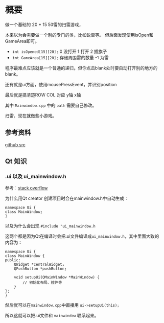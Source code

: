 # 概要
做一个基础的 20 * 15 50雷的扫雷游戏，

本来以为会需要做一个别的专门的类，比如说雷等。
但后面发现使用isOpen和GameArea即可。

- `int isOpened[15][20];`  0 没打开 1 打开 2 插旗子
- `int GameArea[15][20];`  存储周围雷的数量 -1 为雷

程序最难点应该就是一个普通的递归，但你点击blank处时要自动打开别的地方的blank。

还有就是ui方面，使用mousePressEvent，并识别position

最后就是搞清楚ROW COL 对应 y轴 x轴

其中 `Mainwindow.cpp` 中的 `path` 需要自己修改。 

扫雷，现在就做些小游戏。

## 参考资料

[github src](https://github.com/xiaoxi666/mines_sweeper)

## Qt 知识

### .ui 以及 ui\_mainwindow.h

参考：[stack overflow](https://stackoverflow.com/questions/24855666/qt-ui-namespace)

为什么用Qt creator 创建项目时会在mainwindow.h中自动生成：

```
namespace Ui {
class MainWindow;
}
```

以及为什么会出现 `#include "ui_mainwindow.h`

这两个都是因为Qt在编译时会把.ui文件编译成`ui_mainwindow.h`，其中里面大致的内容为：

```
namespace Ui {
class MainWindow {
public:
    QWidget *centralWidget;
    QPushButton *pushButton;

    void setupUi(QMainWindow *MainWindow) {
        // 初始化布局、控件等
    }
};
}
```

然后就可以在`mainwindow.cpp`中直接用 `ui->setupUi(this);`

所以这就可以把.ui文件和 `mainwindow` 联系起来。